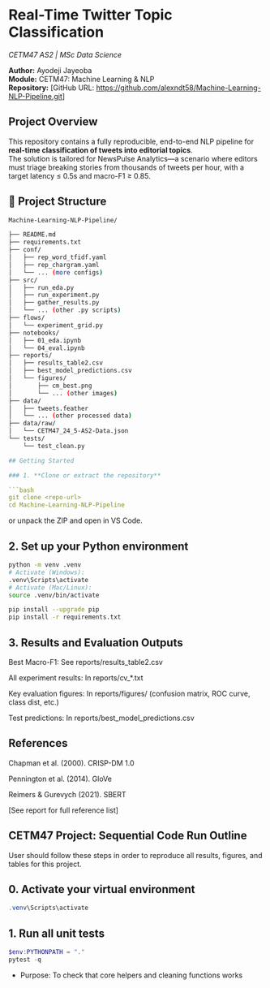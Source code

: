 # Real-Time Twitter Topic Classification  
*CETM47 AS2 | MSc Data Science*

**Author:** Ayodeji Jayeoba   
**Module:** CETM47: Machine Learning & NLP  
**Repository:** [GitHub URL: https://github.com/alexndt58/Machine-Learning-NLP-Pipeline.git]


##  Project Overview

This repository contains a fully reproducible, end-to-end NLP pipeline for **real-time classification of tweets into editorial topics**.  
The solution is tailored for NewsPulse Analytics—a scenario where editors must triage breaking stories from thousands of tweets per hour, with a target latency ≤ 0.5s and macro-F1 ≥ 0.85.


## 📁 Project Structure

```bash
Machine-Learning-NLP-Pipeline/

├── README.md            
├── requirements.txt        
├── conf/
│   ├── rep_word_tfidf.yaml
│   ├── rep_chargram.yaml
│   └── ... (more configs)
├── src/
│   ├── run_eda.py
│   ├── run_experiment.py
│   ├── gather_results.py
│   └── ... (other .py scripts)
├── flows/
│   └── experiment_grid.py
├── notebooks/
│   ├── 01_eda.ipynb
│   └── 04_eval.ipynb
├── reports/
│   ├── results_table2.csv
│   ├── best_model_predictions.csv
│   └── figures/
│       ├── cm_best.png
│       └── ... (other images)
├── data/
│   ├── tweets.feather
│   └── ... (other processed data)
├── data/raw/
│   └── CETM47_24_5-AS2-Data.json
└── tests/
    └── test_clean.py
```

```YAML
## Getting Started

### 1. **Clone or extract the repository**

```bash
git clone <repo-url>
cd Machine-Learning-NLP-Pipeline
```
or unpack the ZIP and open in VS Code.


## 2. Set up your Python environment

```bash
python -m venv .venv
# Activate (Windows):
.venv\Scripts\activate
# Activate (Mac/Linux):
source .venv/bin/activate

pip install --upgrade pip
pip install -r requirements.txt
```


## 3. Results and Evaluation Outputs
Best Macro-F1: See reports/results_table2.csv

All experiment results: In reports/cv_*.txt

Key evaluation figures: In reports/figures/ (confusion matrix, ROC curve, class dist, etc.)

Test predictions: In reports/best_model_predictions.csv


## References
Chapman et al. (2000). CRISP-DM 1.0

Pennington et al. (2014). GloVe

Reimers & Gurevych (2021). SBERT

[See report for full reference list]



## CETM47 Project: Sequential Code Run Outline

User should follow these steps in order to reproduce all results, figures, and tables for this project.

## 0. Activate your virtual environment

```powershell
.venv\Scripts\activate

```

## 1. Run all unit tests

```powershell
$env:PYTHONPATH = "."
pytest -q
```
- Purpose: To check that core helpers and cleaning functions works
